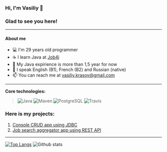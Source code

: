 ### Hi, I'm Vasiliy 👋
###
### Glad to see you here!
------
#### About me

* :computer: I'm 29 years old programmer
* :coffee: I learn Java at [Job4j](https://job4j.ru/) 
* :hatched_chick: My Java expirience is more than 1,5 year for now 
* :speech_balloon: I speak English (B1), French (B2) and Russian (native) 
* 📫 You can reach me at vasiliy.krasov@gmail.com

------
<b>Core technologies:</b>
> ![Java](https://img.shields.io/badge/Java-%3E%3D%208-orange) 
![Maven](https://img.shields.io/badge/Maven-3-red)
![PostgreSQL](https://img.shields.io/badge/PostgreSQL-%3E%3D%209-blue)
![Travis](https://img.shields.io/badge/Travis-CI-succes)
<!--![Spring](https://img.shields.io/badge/Spring-%3E%3D%205.0-green)
![Hibernate](https://img.shields.io/badge/Hibernate-%3E%3D%205.0-yellow)-->

### Here is my projects:
1. [Console CRUD app using JDBC](https://github.com/Krasobas/job4j_tracker_app)
2. [Job search aggregator app using REST API](https://github.com/Krasobas/job4j_grabber)

------

[![Top Langs](https://github-readme-stats.vercel.app/api/top-langs/?username=Krasobas&layout=compact)](https://github.com/Krasobas/github-readme-stats)
![Github stats](https://github-readme-stats.vercel.app/api?username=Krasobas&hide=stars,prs,issues,contribs)

<!--
**Krasobas/Krasobas** is a ✨ _special_ ✨ repository because its `README.md` (this file) appears on your GitHub profile.

Here are some ideas to get you started:

- 🔭 I’m currently working on ...
- 🌱 I’m currently learning ...
- 👯 I’m looking to collaborate on ...
- 🤔 I’m looking for help with ...
- 💬 Ask me about ...
- 📫 How to reach me: ...
- 😄 Pronouns: ...
- ⚡ Fun fact: ...
-->
